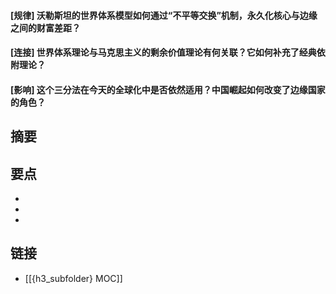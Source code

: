 #### [规律] 沃勒斯坦的世界体系模型如何通过“不平等交换”机制，永久化核心与边缘之间的财富差距？


#### [连接] 世界体系理论与马克思主义的剩余价值理论有何关联？它如何补充了经典依附理论？


#### [影响] 这个三分法在今天的全球化中是否依然适用？中国崛起如何改变了边缘国家的角色？


## 摘要


## 要点

- 
- 
- 

## 链接

- [[{h3_subfolder} MOC]]
